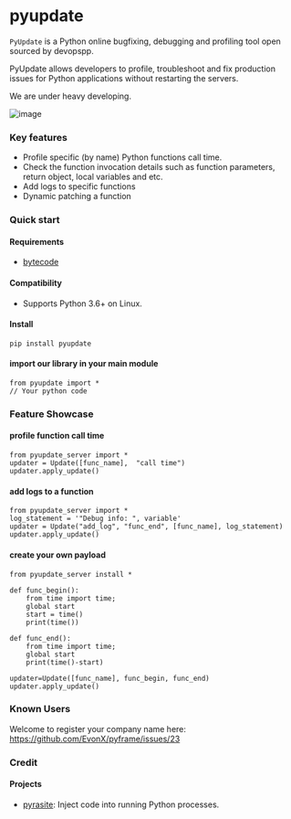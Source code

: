 # pyupdate
`PyUpdate` is a Python online bugfixing, debugging and profiling tool open sourced by devopspp.

PyUpdate allows developers to profile, troubleshoot and fix production issues for Python applications without restarting the servers.

We are under heavy developing. 

![image](https://github.com/EvonX/pyframe/blob/master/image/ep1.png)

### Key features

* Profile specific (by name) Python functions call time.
* Check the function invocation details such as function parameters, return object, local variables and etc.
* Add logs to specific functions
* Dynamic patching a function

### Quick start

#### Requirements
* [bytecode](https://github.com/vstinner/bytecode)

#### Compatibility
* Supports Python 3.6+ on Linux. 

#### Install

```
pip install pyupdate
```

#### import our library in your main module
```	
from pyupdate import *
// Your python code
```

### Feature Showcase

#### profile function call time

```	
from pyupdate_server import *
updater = Update([func_name],  "call time")
updater.apply_update()
```

#### add logs to a function 

```	
from pyupdate_server import *
log_statement = '"Debug info: ", variable'
updater = Update("add_log", "func_end", [func_name], log_statement)
updater.apply_update()
```

#### create your own payload

```	
from pyupdate_server install *

def func_begin():
    from time import time;
    global start
    start = time()
    print(time())
    
def func_end():
    from time import time;
    global start
    print(time()-start)

updater=Update([func_name], func_begin, func_end)
updater.apply_update()
```


### Known Users
Welcome to register your company name here: https://github.com/EvonX/pyframe/issues/23

### Credit
#### Projects
* [pyrasite](https://github.com/lmacken/pyrasite): Inject code into running Python processes.
